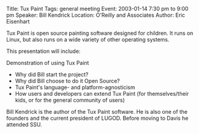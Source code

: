 Title: Tux Paint
Tags: general meeting
Event: 2003-01-14 7:30 pm to 9:00 pm
Speaker: Bill Kendrick
Location: O'Reilly and Associates
Author: Eric Eisenhart

Tux Paint is open source painting software designed for children. It runs on Linux, but also runs on a wide variety of other operating systems.

This presentation will include:

Demonstration of using Tux Paint
- Why did Bill start the project?
- Why did Bill choose to do it Open Source?
- Tux Paint's language- and platform-agnosticism
- How users and developers can extend Tux Paint (for themselves/their kids, or for the general community of users)

Bill Kendrick is the author of the Tux Paint software. He is also one of the founders and the current president of LUGOD. Before moving to Davis he attended SSU.
